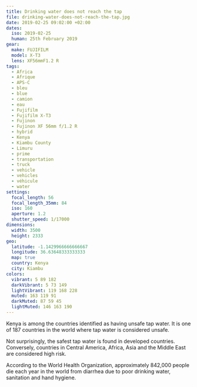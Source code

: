 ```yaml
---
title: Drinking water does not reach the tap
file: drinking-water-does-not-reach-the-tap.jpg
date: 2019-02-25 09:02:00 +02:00
dates:
  iso: 2019-02-25
  human: 25th February 2019
gear:
  make: FUJIFILM
  model: X-T3
  lens: XF56mmF1.2 R
tags:
  - Africa
  - Afrique
  - APS-C
  - bleu
  - blue
  - camion
  - eau
  - Fujifilm
  - Fujifilm X-T3
  - Fujinon
  - Fujinon XF 56mm f/1.2 R
  - hybrid
  - Kenya
  - Kiambu County
  - Limuru
  - prime
  - transportation
  - truck
  - vehicle
  - vehicles
  - véhicule
  - water
settings:
  focal_length: 56
  focal_length_35mm: 84
  iso: 160
  aperture: 1.2
  shutter_speed: 1/17000
dimensions:
  width: 3500
  height: 2333
geo:
  latitude: -1.1429966666666667
  longitude: 36.63648333333333
  map: true
  country: Kenya
  city: Kiambu
colors:
  vibrant: 5 89 182
  darkVibrant: 5 73 149
  lightVibrant: 119 168 228
  muted: 163 119 91
  darkMuted: 87 59 45
  lightMuted: 146 163 190
---
```


Kenya is among the countries identified as having unsafe tap water. It is one of 187 countries in the world where tap water is considered unsafe.

Not surprisingly, the safest tap water is found in developed countries. Conversely, countries in Central America, Africa, Asia and the Middle East are considered high risk.

According to the World Health Organization, approximately 842,000 people die each year in the world from diarrhea due to poor drinking water, sanitation and hand hygiene.

